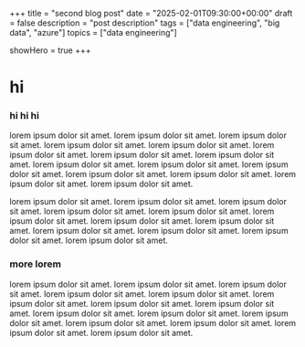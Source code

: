 +++
title = "second blog post"
date = "2025-02-01T09:30:00+00:00"
draft = false
description = "post description"
tags = ["data engineering", "big data", "azure"]
topics = ["data engineering"]

showHero = true
+++

# hi

### hi hi hi

lorem ipsum dolor sit amet. lorem ipsum dolor sit amet.
lorem ipsum dolor sit amet.
lorem ipsum dolor sit amet. lorem ipsum dolor sit amet.
lorem ipsum dolor sit amet.
lorem ipsum dolor sit amet. lorem ipsum dolor sit amet.
lorem ipsum dolor sit amet.
lorem ipsum dolor sit amet. lorem ipsum dolor sit amet.
lorem ipsum dolor sit amet.
lorem ipsum dolor sit amet. lorem ipsum dolor sit amet.
lorem ipsum dolor sit amet.

lorem ipsum dolor sit amet. lorem ipsum dolor sit amet.
lorem ipsum dolor sit amet.
lorem ipsum dolor sit amet. lorem ipsum dolor sit amet.
lorem ipsum dolor sit amet.
lorem ipsum dolor sit amet. lorem ipsum dolor sit amet.
lorem ipsum dolor sit amet.
lorem ipsum dolor sit amet. lorem ipsum dolor sit amet.
lorem ipsum dolor sit amet.

### more lorem

lorem ipsum dolor sit amet. lorem ipsum dolor sit amet.
lorem ipsum dolor sit amet.
lorem ipsum dolor sit amet. lorem ipsum dolor sit amet.
lorem ipsum dolor sit amet.
lorem ipsum dolor sit amet. lorem ipsum dolor sit amet.
lorem ipsum dolor sit amet.
lorem ipsum dolor sit amet. lorem ipsum dolor sit amet.
lorem ipsum dolor sit amet.
lorem ipsum dolor sit amet. lorem ipsum dolor sit amet.
lorem ipsum dolor sit amet.
